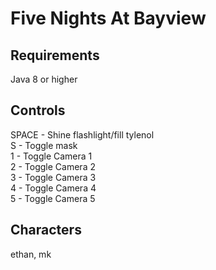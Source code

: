 # Five Nights At Bayview

## Requirements
Java 8 or higher

## Controls
SPACE - Shine flashlight/fill tylenol\
S - Toggle mask\
1 - Toggle Camera 1\
2 - Toggle Camera 2\
3 - Toggle Camera 3\
4 - Toggle Camera 4\
5 - Toggle Camera 5

## Characters
ethan, mk

